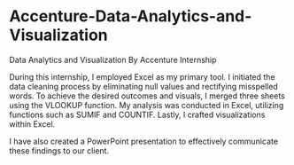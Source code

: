 # Accenture-Data-Analytics-and-Visualization
Data Analytics and Visualization By Accenture Internship

During this internship, I employed Excel as my primary tool. I initiated the data cleaning process by eliminating null values and rectifying misspelled words. To achieve the desired outcomes and visuals, I merged three sheets using the VLOOKUP function. My analysis was conducted in Excel, utilizing functions such as SUMIF and COUNTIF. Lastly, I crafted visualizations within Excel.

I have also created a PowerPoint presentation to effectively communicate these findings to our client.
